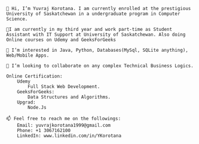 

    👋 Hi, I’m Yuvraj Korotana. I am currently enrolled at the prestigious University of Saskatchewan in a undergraduate program in Computer Science.
    
    🌱I am currently in my third year and work part-time as Student Assistant with IT Support at University of Saskatchewan. Also doing Online courses on Udemy and GeeksForGeeks

    👀 I’m interested in Java, Python, Databases(MySql, SQLite anything), Web/Mobile Apps.

    💞️ I’m looking to collaborate on any complex Technical Business Logics.

    Online Certification:
        Udemy
            Full Stack Web Development.
        GeeksForGeeks:
            Data Structures and Algorithms.
        Upgrad:
            Node.Js

    📫 Feel free to reach me on the followings:
        Email: yuvrajkorotana1999@gmail.com
        Phone: +1 3067162100 
        LinkedIn: www.linkedin.com/in/YKorotana


